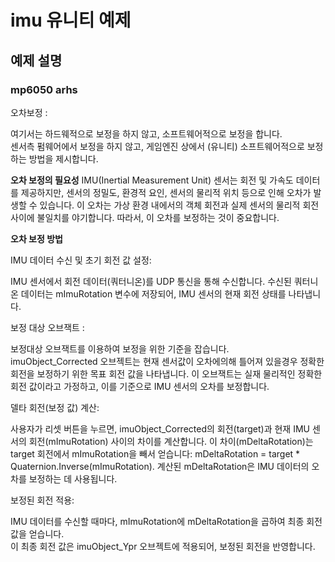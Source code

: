 # imu 유니티 예제

## 예제 설명

### mp6050 arhs

오차보정 :  

여기서는 하드웨적으로 보정을 하지 않고, 소프트웨어적으로 보정을 합니다.  
센서측 펌웨어에서 보정을 하지 않고, 게임엔진 상에서 (유니티) 소프트웨어적으로 보정하는 방법을 제시합니다.    

**오차 보정의 필요성**
IMU(Inertial Measurement Unit) 센서는 회전 및 가속도 데이터를 제공하지만, 센서의 정밀도, 환경적 요인, 센서의 물리적 위치 등으로 인해 오차가 발생할 수 있습니다. 이 오차는 가상 환경 내에서의 객체 회전과 실제 센서의 물리적 회전 사이에 불일치를 야기합니다. 따라서, 이 오차를 보정하는 것이 중요합니다.

**오차 보정 방법**

IMU 데이터 수신 및 초기 회전 값 설정:

IMU 센서에서 회전 데이터(쿼터니온)를 UDP 통신을 통해 수신합니다.
수신된 쿼터니온 데이터는 mImuRotation 변수에 저장되어, IMU 센서의 현재 회전 상태를 나타냅니다.

보정 대상 오브잭트 :

보정대상 오브잭트를 이용하여 보정을 위한 기준을 잡습니다.  
imuObject_Corrected 오브젝트는 현재 센서값이 오차에의해 틀어져 있을경우 정확한 회전을 보정하기 위한 목표 회전 값을 나타냅니다. 이 오브잭트는 실재 물리적인 정확한 회전 값이라고 가정하고, 이를 기준으로 IMU 센서의 오차를 보정합니다.  

델타 회전(보정 값) 계산:

사용자가 리셋 버튼을 누르면, imuObject_Corrected의 회전(target)과 현재 IMU 센서의 회전(mImuRotation) 사이의 차이를 계산합니다.
이 차이(mDeltaRotation)는 target 회전에서 mImuRotation을 빼서 얻습니다: mDeltaRotation = target * Quaternion.Inverse(mImuRotation).
계산된 mDeltaRotation은 IMU 데이터의 오차를 보정하는 데 사용됩니다.

보정된 회전 적용:

IMU 데이터를 수신할 때마다, mImuRotation에 mDeltaRotation을 곱하여 최종 회전 값을 얻습니다.  
이 최종 회전 값은 imuObject_Ypr 오브젝트에 적용되어, 보정된 회전을 반영합니다.

